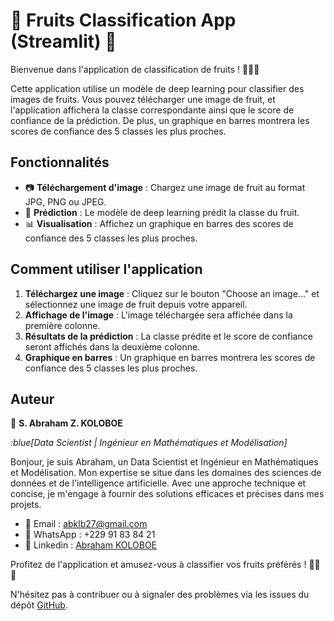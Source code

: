 # 🍎 Fruits Classification App (Streamlit) 🍌

Bienvenue dans l'application de classification de fruits ! 🍇🍉🍍

Cette application utilise un modèle de deep learning pour classifier des images de fruits. Vous pouvez télécharger une image de fruit, et l'application affichera la classe correspondante ainsi que le score de confiance de la prédiction. De plus, un graphique en barres montrera les scores de confiance des 5 classes les plus proches.

## Fonctionnalités
- 📷 **Téléchargement d'image** : Chargez une image de fruit au format JPG, PNG ou JPEG.
- 🧠 **Prédiction** : Le modèle de deep learning prédit la classe du fruit.
- 📊 **Visualisation** : Affichez un graphique en barres des scores de confiance des 5 classes les plus proches.

## Comment utiliser l'application
1. **Téléchargez une image** : Cliquez sur le bouton "Choose an image..." et sélectionnez une image de fruit depuis votre appareil.
2. **Affichage de l'image** : L'image téléchargée sera affichée dans la première colonne.
3. **Résultats de la prédiction** : La classe prédite et le score de confiance seront affichés dans la deuxième colonne.
4. **Graphique en barres** : Un graphique en barres montrera les scores de confiance des 5 classes les plus proches.

## Auteur
👤 **S. Abraham Z. KOLOBOE**

*:blue[Data Scientist | Ingénieur en Mathématiques et Modélisation]*

Bonjour, je suis Abraham, un Data Scientist et Ingénieur en Mathématiques et Modélisation. Mon expertise se situe dans les domaines des sciences de données et de l'intelligence artificielle. Avec une approche technique et concise, je m'engage à fournir des solutions efficaces et précises dans mes projets.

- 📧 Email : <abklb27@gmail.com>
- 📱 WhatsApp : +229 91 83 84 21
- 🔗 Linkedin : [Abraham KOLOBOE](https://www.linkedin.com/in/abraham-zacharie-koloboe-data-science-ia-generative-llms-machine-learning)

Profitez de l'application et amusez-vous à classifier vos fruits préférés ! 🍇🍉🍍

N'hésitez pas à contribuer ou à signaler des problèmes via les issues du dépôt [GitHub](https://github.com/abrahamkoloboe27/Fruits-Recognition-Training).